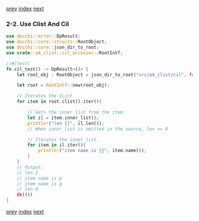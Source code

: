 [prev](a4_clist_cil_root.json5.md)
[index](index.md)
[next](a5_mlist_mlist_root.json5.md)

### 2-2. Use Clist And Cil

```rust
use docchi::error::DpResult;
use docchi::core::structs::RootObject;
use docchi::core::json_dir_to_root;
use crate::a4_clist::cil_accessor::RootIntf;

//#[test]
fn cil_test() -> DpResult<()> {
    let root_obj : RootObject = json_dir_to_root("src/a4_clist/cil", false)?;

    let root = RootIntf::new(root_obj);

    // Iterates the CList
    for item in root.clist().iter(){

        // Gets the inner list from the item.
        let il = item.inner_list();
        println!("len {}", il.len());
        // When inner_list is omitted in the source, len == 0

        // Iterates the inner list.
        for item in il.iter(){
            println!("item name is {}", item.name());
        }
    }
    // Output:
    // len 2
    // item name is p
    // item name is q
    // len 0
    Ok(())
}
```


[prev](a4_clist_cil_root.json5.md)
[index](index.md)
[next](a5_mlist_mlist_root.json5.md)
